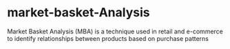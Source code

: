 # market-basket-Analysis
Market Basket Analysis (MBA) is a technique used in retail and e-commerce to identify relationships between products based on purchase patterns
